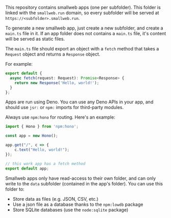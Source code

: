 This repository contains smallweb apps (one per subfolder). This folder is linked with the `smallweb.run` domain, so every subfolder will be served at `https://<subfolder>.smallweb.run`.

To generate a new smallweb app, just create a new subfolder, and create a `main.ts` file in it. If an app folder does not contains a `main.ts` file, it's content will be served as static files.

The `main.ts` file should export an object with a `fetch` method that takes a `Request` object and returns a `Response` object.

For example:

```ts
export default {
  async fetch(request: Request): Promise<Response> {
    return new Response('Hello, world!');
  }
};
```

Apps are run using Deno. You can use any Deno APIs in your app, and should use `jsr:` or `npm:` imports for third-party modules.

Always use `npm:hono` for routing. Here's an example:

```ts
import { Hono } from 'npm:hono';

const app = new Hono();

app.get("/", c => {
    c.text("Hello, world!");
});

// this work app has a fetch method
export default app;
```

Smallweb apps only have read-access to their own folder, and can only write to the `data` subfolder (contained in the app's folder). You can use this folder to:

- Store data as files (e.g. JSON, CSV, etc.)
- Use a json file as a database thanks to the `npm:lowdb` package
- Store SQLite databases (use the `node:sqlite` package)
